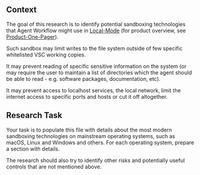 ## Context

The goal of this research is to identify potential sandboxing technologies that Agent Workflow might use in [Local-Mode](../Public/Local-Mode.md) (for product overview, see [Product-One-Pager](../../docs/Product-One-Pager.md)).

Such sandbox may limit writes to the file system outside of few specific whitelisted VSC working copies.

It may prevent reading of specific sensitive information on the system (or may require the user to maintain a list of directories which the agent should be able to read - e.g. software packages, documentation, etc).

It may prevent access to localhost services, the local network, limit the internet access to specific ports and hosts or cut it off altogether.

## Research Task

Your task is to populate this file with details about the most modern sandboxing technologies on mainstream operating systems, such as macOS, Linux and Windows and others. For each operating system, prepare a section with details.

The research should also try to identify other risks and potentially useful controls that are not mentioned above.
